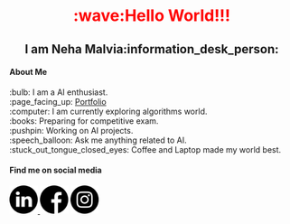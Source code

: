 <h1 align="center" style="color:red">:wave:Hello World!!!</h1>
<h2 align="center">I am Neha Malvia:information_desk_person:</h2>

<h4>About Me</h4>
:bulb: I am a AI enthusiast.
<br>
:page_facing_up: <a href="https://nehasm.github.io/">Portfolio</a>
<br>
:computer: I am currently exploring algorithms world.
<br>
:books: Preparing for competitive exam.
<br>
:pushpin: Working on AI projects.
<br>
:speech_balloon: Ask me anything related to AI.
<br>
:stuck_out_tongue_closed_eyes: Coffee and Laptop made my world best. 

<h4>Find me on social media</h4>
<a href="https://www.linkedin.com/in/neha-malvia-ab763318a/" align="center"><img src="https://github.com/nehasm/nehasm/blob/master/socialmedia/linkedin.svg" width="50" height="50">   <a href="https://www.facebook.com/people/Neha-Malvia/100022612763711" align="center"><img src="https://github.com/nehasm/nehasm/blob/master/socialmedia/facebook.svg" width="50" height="50"></a>   <a href="https://www.instagram.com/nehamalviaa/" align="center"><img src="https://github.com/nehasm/nehasm/blob/master/socialmedia/instagram.svg" width="50" height="50"></a>
